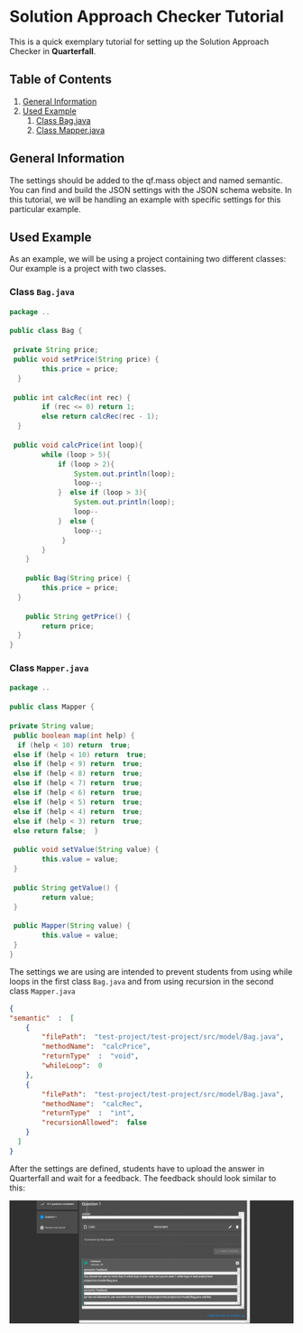 # Solution Approach Checker Tutorial
This is a quick exemplary tutorial for setting up the Solution Approach Checker in **Quarterfall**.
## Table of Contents
1. [General Information](#solution-general-information)
2. [Used Example](#solution-used-example)
   1. [Class Bag.java](#solution-class-bag.java)
   2. [Class Mapper.java](#solution-class-mapper.java)

## <a id="solution-general-information"></a>General Information

The settings should be added to the qf.mass object and named semantic.
You can find and build the JSON settings with the JSON schema website.
In this tutorial, we will be handling an example with specific settings for this particular example.

## <a id="solution-used-example"></a>Used Example
As an example, we will be using a project containing two different classes:
Our example is a project with two classes.
### <a id="solution-class-bag.java"></a>Class `Bag.java`

```java
package ..  
  
public class Bag {  
 
 private String price;  
 public void setPrice(String price) {  
        this.price = price;  
  }  
  
 public int calcRec(int rec) {  
        if (rec <= 0) return 1;  
        else return calcRec(rec - 1);  
  }  
  
 public void calcPrice(int loop){  
        while (loop > 5){  
            if (loop > 2){  
                System.out.println(loop);  
				loop--;  
			}  else if (loop > 3){  
                System.out.println(loop);  
			    loop--  
            }  else {  
                loop--;  
			 }  
        }  
    }  
  
    public Bag(String price) {  
        this.price = price;  
  }  
  
    public String getPrice() {  
        return price;  
  }  
}
```
### <a id="solution-class-mapper.java"></a>Class `Mapper.java`
```java
package ..  

public class Mapper {  
  
private String value;    
 public boolean map(int help) {  
  if (help < 10) return  true;  
 else if (help < 10) return  true;  
 else if (help < 9) return  true;  
 else if (help < 8) return  true;  
 else if (help < 7) return  true;  
 else if (help < 6) return  true;  
 else if (help < 5) return  true;  
 else if (help < 4) return  true;  
 else if (help < 3) return  true;  
 else return false;  }  
  
 public void setValue(String value) {  
        this.value = value;  
 }  
  
 public String getValue() {  
        return value;  
 }  
  
 public Mapper(String value) {  
        this.value = value;  
 }  
}
```

The settings we are using are intended to prevent students from using while loops in the first class
``Bag.java`` and from using recursion in the second class ``Mapper.java``
```json
{
"semantic"  :  [
    {
        "filePath":  "test-project/test-project/src/model/Bag.java",
        "methodName":  "calcPrice",
        "returnType"  :  "void",
        "whileLoop":  0
    },
    {
        "filePath":  "test-project/test-project/src/model/Bag.java",
        "methodName":  "calcRec",
        "returnType"  :  "int",
        "recursionAllowed":  false
    }
  ]
}
```
After the settings are defined, students have to upload the answer in Quarterfall and wait for a feedback.
The feedback should look similar to this:

![semantic Feedback ](images/semantic_Feedback.png)
